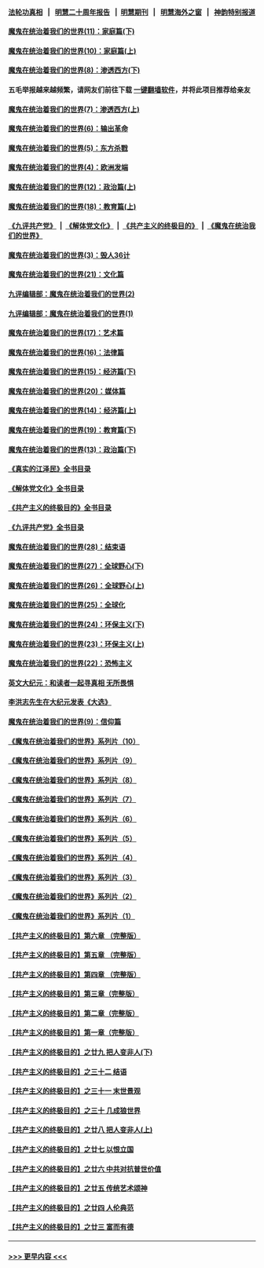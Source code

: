 #### [法轮功真相](https://github.com/gfw-breaker/truth/blob/master/README.md?t=0) &nbsp;&nbsp;|&nbsp;&nbsp; [明慧二十周年报告](https://github.com/gfw-breaker/mh-reports/blob/master/README.md?t=0) &nbsp;&nbsp;|&nbsp;&nbsp;[明慧期刊](https://github.com/gfw-breaker/mh-qikan) &nbsp;&nbsp;|&nbsp;&nbsp; [明慧海外之窗](https://github.com/gfw-breaker/mh-news/blob/master/README.md?t=0) &nbsp;&nbsp;|&nbsp;&nbsp; [神韵特别报道](https://github.com/gfw-breaker/mh-news/blob/master/shenyun.md?t=0)
#### [魔鬼在统治着我们的世界(11)：家庭篇(下)](../pages/nsc422/n10440961.md?t=11260901) 
#### [魔鬼在统治着我们的世界(10)：家庭篇(上)](../pages/nsc422/n10435448.md?t=11260901) 
#### [魔鬼在统治着我们的世界(8)：渗透西方(下)](../pages/nsc422/n10429603.md?t=11260901) 
#### 五毛举报越来越频繁，请网友们前往下载 [一键翻墙软件](https://github.com/gfw-breaker/ssr-accounts)，并将此项目推荐给亲友
#### [魔鬼在统治着我们的世界(7)：渗透西方(上)](../pages/nsc422/n10426013.md?t=11260901) 
#### [魔鬼在统治着我们的世界(6)：输出革命](../pages/nsc422/n10421536.md?t=11260901) 
#### [魔鬼在统治着我们的世界(5)：东方杀戮](../pages/nsc422/n10417707.md?t=11260901) 
#### [魔鬼在统治着我们的世界(4)：欧洲发端](../pages/nsc422/n10414890.md?t=11260901) 
#### [魔鬼在统治着我们的世界(12)：政治篇(上)](../pages/nsc422/n10444576.md?t=11260901) 
#### [魔鬼在统治着我们的世界(18)：教育篇(上)](../pages/nsc422/n10526970.md?t=11260901) 
#### [《九评共产党》](https://github.com/begood0513/9ping.md/blob/master/README.md) &nbsp;|&nbsp; [《解体党文化》](../../../../jtdwh.md/blob/master/README.md)  &nbsp;|&nbsp; [《共产主义的终极目的》](../../../../gczydzjmd.md/blob/master/README.md) &nbsp;|&nbsp; [《魔鬼在统治我们的世界》](../../../../mgztzwmdsj.md/blob/master/README.md) 
#### [魔鬼在统治着我们的世界(3)：毁人36计](../pages/nsc422/n10411583.md?t=11260901) 
#### [魔鬼在统治着我们的世界(21)：文化篇](../pages/nsc422/n10597706.md?t=11260901) 
#### [九评编辑部：魔鬼在统治着我们的世界(2)](../pages/nsc422/n10410036.md?t=11260901) 
#### [九评编辑部：魔鬼在统治着我们的世界(1)](../pages/nsc422/n10406825.md?t=11260901) 
#### [魔鬼在统治着我们的世界(17)：艺术篇](../pages/nsc422/n10499093.md?t=11260901) 
#### [魔鬼在统治着我们的世界(16)：法律篇](../pages/nsc422/n10485969.md?t=11260901) 
#### [魔鬼在统治着我们的世界(15)：经济篇(下)](../pages/nsc422/n10469975.md?t=11260901) 
#### [魔鬼在统治着我们的世界(20)：媒体篇](../pages/nsc422/n10586579.md?t=11260901) 
#### [魔鬼在统治着我们的世界(14)：经济篇(上)](../pages/nsc422/n10457370.md?t=11260901) 
#### [魔鬼在统治着我们的世界(19)：教育篇(下)](../pages/nsc422/n10564808.md?t=11260901) 
#### [魔鬼在统治着我们的世界(13)：政治篇(下)](../pages/nsc422/n10448270.md?t=11260901) 
#### [《真实的江泽民》全书目录](../pages/nsc422/n13721399.md?t=11260901) 
#### [《解体党文化》全书目录](../pages/nsc422/n13721157.md?t=11260901) 
#### [《共产主义的终极目的》全书目录](../pages/nsc422/n13721048.md?t=11260901) 
#### [《九评共产党》全书目录](../pages/nsc422/n13708085.md?t=11260901) 
#### [魔鬼在统治着我们的世界(28)：结束语](../pages/nsc422/n10936246.md?t=11260901) 
#### [魔鬼在统治着我们的世界(27)：全球野心(下)](../pages/nsc422/n10928319.md?t=11260901) 
#### [魔鬼在统治着我们的世界(26)：全球野心(上)](../pages/nsc422/n10900318.md?t=11260901) 
#### [魔鬼在统治着我们的世界(25)：全球化](../pages/nsc422/n10788205.md?t=11260901) 
#### [魔鬼在统治着我们的世界(24)：环保主义(下)](../pages/nsc422/n10695307.md?t=11260901) 
#### [魔鬼在统治着我们的世界(23)：环保主义(上)](../pages/nsc422/n10688613.md?t=11260901) 
#### [魔鬼在统治着我们的世界(22)：恐怖主义](../pages/nsc422/n10614727.md?t=11260901) 
#### [英文大纪元：和读者一起寻真相 无所畏惧](../pages/nsc422/n12542027.md?t=11260901) 
#### [李洪志先生在大纪元发表《大选》](../pages/nsc422/n12534746.md?t=11260901) 
#### [魔鬼在统治着我们的世界(9)：信仰篇](../pages/nsc422/n10432159.md?t=11260901) 
#### [《魔鬼在统治着我们的世界》系列片（10）](../pages/nsc422/n12292670.md?t=11260901) 
#### [《魔鬼在统治着我们的世界》系列片（9）](../pages/nsc422/n12290859.md?t=11260901) 
#### [《魔鬼在统治着我们的世界》系列片（8）](../pages/nsc422/n12287445.md?t=11260901) 
#### [《魔鬼在统治着我们的世界》系列片（7）](../pages/nsc422/n12283425.md?t=11260901) 
#### [《魔鬼在统治着我们的世界》系列片（6）](../pages/nsc422/n12282314.md?t=11260901) 
#### [《魔鬼在统治着我们的世界》系列片（5）](../pages/nsc422/n12281419.md?t=11260901) 
#### [《魔鬼在统治着我们的世界》系列片（4）](../pages/nsc422/n12274024.md?t=11260901) 
#### [《魔鬼在统治着我们的世界》系列片（3）](../pages/nsc422/n12271322.md?t=11260901) 
#### [《魔鬼在统治着我们的世界》系列片（2）](../pages/nsc422/n12269049.md?t=11260901) 
#### [《魔鬼在统治着我们的世界》系列片（1）](../pages/nsc422/n12267575.md?t=11260901) 
#### [【共产主义的终极目的】第六章 （完整版）](../pages/nsc422/n11428913.md?t=11260901) 
#### [【共产主义的终极目的】第五章 （完整版）](../pages/nsc422/n11428912.md?t=11260901) 
#### [【共产主义的终极目的】第四章 （完整版）](../pages/nsc422/n11428907.md?t=11260901) 
#### [【共产主义的终极目的】第三章（完整版）](../pages/nsc422/n11428848.md?t=11260901) 
#### [【共产主义的终极目的】第二章（完整版）](../pages/nsc422/n11428831.md?t=11260901) 
#### [【共产主义的终极目的】第一章（完整版）](../pages/nsc422/n11417651.md?t=11260901) 
#### [【共产主义的终极目的】之廿九 把人变非人(下)](../pages/nsc422/n11344140.md?t=11260901) 
#### [【共产主义的终极目的】之三十二 结语](../pages/nsc422/n11360535.md?t=11260901) 
#### [【共产主义的终极目的】之三十一 末世景观](../pages/nsc422/n11351129.md?t=11260901) 
#### [【共产主义的终极目的】之三十 几成狼世界](../pages/nsc422/n11348280.md?t=11260901) 
#### [【共产主义的终极目的】之廿八 把人变非人(上)](../pages/nsc422/n11340492.md?t=11260901) 
#### [【共产主义的终极目的】之廿七 以恨立国](../pages/nsc422/n11336944.md?t=11260901) 
#### [【共产主义的终极目的】之廿六 中共对抗普世价值](../pages/nsc422/n11324785.md?t=11260901) 
#### [【共产主义的终极目的】之廿五 传统艺术颂神](../pages/nsc422/n11296396.md?t=11260901) 
#### [【共产主义的终极目的】之廿四 人伦典范](../pages/nsc422/n11296397.md?t=11260901) 
#### [【共产主义的终极目的】之廿三 富而有德](../pages/nsc422/n11283598.md?t=11260901) 

----
#### [ >>> 更早内容 <<< ](../indexes/nsc422-earlier.md)
